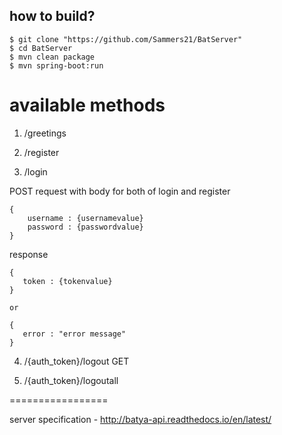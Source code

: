 how to build?
-------------

    $ git clone "https://github.com/Sammers21/BatServer"
    $ cd BatServer
    $ mvn clean package
    $ mvn spring-boot:run
    
   
available methods
=================
1. /greetings
    
2. /register 
3. /login

POST request with body for both of login and register


    {
        username : {usernamevalue}
        password : {passwordvalue}
    }
    

    
response
 
    {
       token : {tokenvalue}      
    }
    
    or
    
    {
       error : "error message"      
    }

4. /{auth_token}/logout GET

5. /{auth_token}/logoutall

    
    

   

=================

server specification - http://batya-api.readthedocs.io/en/latest/
